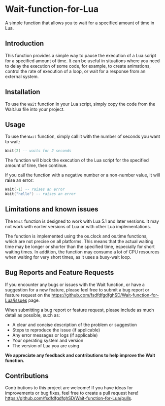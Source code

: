 # Wait-function-for-Lua

A simple function that allows you to wait for a specified amount of time in Lua.

## Introduction

This function provides a simple way to pause the execution of a Lua script for a specified amount of time. It can be useful in situations where you need to delay the execution of some code, for example, to create animations, control the rate of execution of a loop, or wait for a response from an external system.

## Installation

To use the `Wait` function in your Lua script, simply copy the code from the Wait.lua file into your project.

## Usage

To use the `Wait` function, simply call it with the number of seconds you want to wait:

```lua
Wait(2) -- waits for 2 seconds
```

The function will block the execution of the Lua script for the specified amount of time, then continue.

If you call the function with a negative number or a non-number value, it will raise an error:

```lua
Wait(-1) -- raises an error
Wait("hello") -- raises an error
```

## Limitations and known issues

The `Wait` function is designed to work with Lua 5.1 and later versions. It may not work with earlier versions of Lua or with other Lua implementations.

The function is implemented using the os.clock and os.time functions, which are not precise on all platforms. This means that the actual waiting time may be longer or shorter than the specified time, especially for short waiting times. In addition, the function may consume a lot of CPU resources when waiting for very short times, as it uses a busy-wait loop.

## Bug Reports and Feature Requests

If you encounter any bugs or issues with the Wait function, or have a suggestion for a new feature, please feel free to submit a bug report or feature request on the https://github.com/fsdfdfgdfghSD/Wait-function-for-Lua/issues page.

When submitting a bug report or feature request, please include as much detail as possible, such as:

- A clear and concise description of the problem or suggestion
- Steps to reproduce the issue (if applicable)
- Any error messages or logs (if applicable)
- Your operating system and version
- The version of Lua you are using

**We appreciate any feedback and contributions to help improve the Wait function.**

## Contributions

Contributions to this project are welcome! If you have ideas for improvements or bug fixes, feel free to create a pull request here! https://github.com/fsdfdfgdfghSD/Wait-function-for-Lua/pulls.
